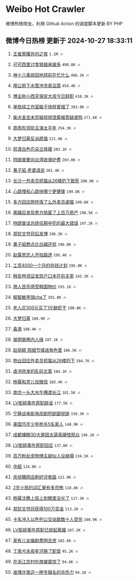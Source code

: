 # Weibo Hot Crawler 



微博热榜爬虫，利用 Github Action 的调度脚本更新 BY PHP 


## 微博今日热榜 更新于 2024-10-27 18:33:11 
1. [王者荣耀共创之夜](https://s.weibo.com/weibo?q=%E7%8E%8B%E8%80%85%E8%8D%A3%E8%80%80%E5%85%B1%E5%88%9B%E4%B9%8B%E5%A4%9C&t=31&band_rank=1&Refer=top) `1.1M 🔥` 

1. [可可西里讨食狼越来越多](https://s.weibo.com/weibo?q=%23%E5%8F%AF%E5%8F%AF%E8%A5%BF%E9%87%8C%E8%AE%A8%E9%A3%9F%E7%8B%BC%E8%B6%8A%E6%9D%A5%E8%B6%8A%E5%A4%9A%23&t=31&band_rank=2&Refer=top) `490.8K 🔥` 

1. [神十八乘组回地球前在忙什么](https://s.weibo.com/weibo?q=%23%E7%A5%9E%E5%8D%81%E5%85%AB%E4%B9%98%E7%BB%84%E5%9B%9E%E5%9C%B0%E7%90%83%E5%89%8D%E5%9C%A8%E5%BF%99%E4%BB%80%E4%B9%88%23&t=31&band_rank=3&Refer=top) `466.1K 🔥` 

1. [用公厕下水管冲洗臭豆腐](https://s.weibo.com/weibo?q=%23%E7%94%A8%E5%85%AC%E5%8E%95%E4%B8%8B%E6%B0%B4%E7%AE%A1%E5%86%B2%E6%B4%97%E8%87%AD%E8%B1%86%E8%85%90%23&t=31&band_rank=4&Refer=top) `454.4K 🔥` 

1. [博主称小西天保安大叔今日辞职](https://s.weibo.com/weibo?q=%23%E5%8D%9A%E4%B8%BB%E7%A7%B0%E5%B0%8F%E8%A5%BF%E5%A4%A9%E4%BF%9D%E5%AE%89%E5%A4%A7%E5%8F%94%E4%BB%8A%E6%97%A5%E8%BE%9E%E8%81%8C%23&t=31&band_rank=5&Refer=top) `410.3K 🔥` 

1. [单依纯工作室脑子快转冒烟了](https://s.weibo.com/weibo?q=%23%E5%8D%95%E4%BE%9D%E7%BA%AF%E5%B7%A5%E4%BD%9C%E5%AE%A4%E8%84%91%E5%AD%90%E5%BF%AB%E8%BD%AC%E5%86%92%E7%83%9F%E4%BA%86%23&t=31&band_rank=6&Refer=top) `383.0K 🔥` 

1. [柴犬金宝未剪辑视频泄露被质疑虐狗](https://s.weibo.com/weibo?q=%23%E6%9F%B4%E7%8A%AC%E9%87%91%E5%AE%9D%E6%9C%AA%E5%89%AA%E8%BE%91%E8%A7%86%E9%A2%91%E6%B3%84%E9%9C%B2%E8%A2%AB%E8%B4%A8%E7%96%91%E8%99%90%E7%8B%97%23&t=31&band_rank=7&Refer=top) `271.6K 🔥` 

1. [周雨彤领衔主演太平年](https://s.weibo.com/weibo?q=%23%E5%91%A8%E9%9B%A8%E5%BD%A4%E9%A2%86%E8%A1%94%E4%B8%BB%E6%BC%94%E5%A4%AA%E5%B9%B3%E5%B9%B4%23&t=31&band_rank=8&Refer=top) `254.3K 🔥` 

1. [大梦归离反派颜值](https://s.weibo.com/weibo?q=%E5%A4%A7%E6%A2%A6%E5%BD%92%E7%A6%BB%E5%8F%8D%E6%B4%BE%E9%A2%9C%E5%80%BC&t=31&band_rank=9&Refer=top) `221.9K 🔥` 

1. [程潇白色花朵立体裙](https://s.weibo.com/weibo?q=%23%E7%A8%8B%E6%BD%87%E7%99%BD%E8%89%B2%E8%8A%B1%E6%9C%B5%E7%AB%8B%E4%BD%93%E8%A3%99%23&t=31&band_rank=10&Refer=top) `203.1K 🔥` 

1. [特朗普要向台湾收保护费](https://s.weibo.com/weibo?q=%23%E7%89%B9%E6%9C%97%E6%99%AE%E8%A6%81%E5%90%91%E5%8F%B0%E6%B9%BE%E6%94%B6%E4%BF%9D%E6%8A%A4%E8%B4%B9%23&t=31&band_rank=11&Refer=top) `203.0K 🔥` 

1. [黄子韬 老婆请说](https://s.weibo.com/weibo?q=%E9%BB%84%E5%AD%90%E9%9F%AC%20%E8%80%81%E5%A9%86%E8%AF%B7%E8%AF%B4&t=31&band_rank=12&Refer=top) `201.4K 🔥` 

1. [长沙一外卖员抓猫从26楼扔下致死](https://s.weibo.com/weibo?q=%23%E9%95%BF%E6%B2%99%E4%B8%80%E5%A4%96%E5%8D%96%E5%91%98%E6%8A%93%E7%8C%AB%E4%BB%8E26%E6%A5%BC%E6%89%94%E4%B8%8B%E8%87%B4%E6%AD%BB%23&t=31&band_rank=13&Refer=top) `200.9K 🔥` 

1. [心跳慢和心跳快哪个更健康](https://s.weibo.com/weibo?q=%23%E5%BF%83%E8%B7%B3%E6%85%A2%E5%92%8C%E5%BF%83%E8%B7%B3%E5%BF%AB%E5%93%AA%E4%B8%AA%E6%9B%B4%E5%81%A5%E5%BA%B7%23&t=31&band_rank=14&Refer=top) `199.8K 🔥` 

1. [多方回应网传饿了么外卖员虐猫](https://s.weibo.com/weibo?q=%23%E5%A4%9A%E6%96%B9%E5%9B%9E%E5%BA%94%E7%BD%91%E4%BC%A0%E9%A5%BF%E4%BA%86%E4%B9%88%E5%A4%96%E5%8D%96%E5%91%98%E8%99%90%E7%8C%AB%23&t=31&band_rank=15&Refer=top) `199.6K 🔥` 

1. [离婚后发现男方隐匿了上百万房产](https://s.weibo.com/weibo?q=%23%E7%A6%BB%E5%A9%9A%E5%90%8E%E5%8F%91%E7%8E%B0%E7%94%B7%E6%96%B9%E9%9A%90%E5%8C%BF%E4%BA%86%E4%B8%8A%E7%99%BE%E4%B8%87%E6%88%BF%E4%BA%A7%23&t=31&band_rank=16&Refer=top) `198.5K 🔥` 

1. [特朗普谈总统任期中犯的最大错误](https://s.weibo.com/weibo?q=%23%E7%89%B9%E6%9C%97%E6%99%AE%E8%B0%88%E6%80%BB%E7%BB%9F%E4%BB%BB%E6%9C%9F%E4%B8%AD%E7%8A%AF%E7%9A%84%E6%9C%80%E5%A4%A7%E9%94%99%E8%AF%AF%23&t=31&band_rank=17&Refer=top) `197.2K 🔥` 

1. [郑钦文夺冠后发博](https://s.weibo.com/weibo?q=%23%E9%83%91%E9%92%A6%E6%96%87%E5%A4%BA%E5%86%A0%E5%90%8E%E5%8F%91%E5%8D%9A%23&t=31&band_rank=18&Refer=top) `196.3K 🔥` 

1. [黄子韬燃点比白磷还低](https://s.weibo.com/weibo?q=%E9%BB%84%E5%AD%90%E9%9F%AC%E7%87%83%E7%82%B9%E6%AF%94%E7%99%BD%E7%A3%B7%E8%BF%98%E4%BD%8E&t=31&band_rank=19&Refer=top) `196.0K 🔥` 

1. [赵露思恋人开拍路透](https://s.weibo.com/weibo?q=%23%E8%B5%B5%E9%9C%B2%E6%80%9D%E6%81%8B%E4%BA%BA%E5%BC%80%E6%8B%8D%E8%B7%AF%E9%80%8F%23&t=31&band_rank=20&Refer=top) `195.4K 🔥` 

1. [工资4000一个月的存钱计划](https://s.weibo.com/weibo?q=%E5%B7%A5%E8%B5%844000%E4%B8%80%E4%B8%AA%E6%9C%88%E7%9A%84%E5%AD%98%E9%92%B1%E8%AE%A1%E5%88%92&t=31&band_rank=21&Refer=top) `195.0K 🔥` 

1. [韩安冉领证发现户口本在前夫家](https://s.weibo.com/weibo?q=%23%E9%9F%A9%E5%AE%89%E5%86%89%E9%A2%86%E8%AF%81%E5%8F%91%E7%8E%B0%E6%88%B7%E5%8F%A3%E6%9C%AC%E5%9C%A8%E5%89%8D%E5%A4%AB%E5%AE%B6%23&t=31&band_rank=22&Refer=top) `193.3K 🔥` 

1. [用人民币感受韩国物价](https://s.weibo.com/weibo?q=%E7%94%A8%E4%BA%BA%E6%B0%91%E5%B8%81%E6%84%9F%E5%8F%97%E9%9F%A9%E5%9B%BD%E7%89%A9%E4%BB%B7&t=31&band_rank=23&Refer=top) `193.1K 🔥` 

1. [柳智敏李瑞cha了](https://s.weibo.com/weibo?q=%23%E6%9F%B3%E6%99%BA%E6%95%8F%E6%9D%8E%E7%91%9Echa%E4%BA%86%23&t=31&band_rank=24&Refer=top) `191.8K 🔥` 

1. [老人花300元买了1斤鲜虾干](https://s.weibo.com/weibo?q=%23%E8%80%81%E4%BA%BA%E8%8A%B1300%E5%85%83%E4%B9%B0%E4%BA%861%E6%96%A4%E9%B2%9C%E8%99%BE%E5%B9%B2%23&t=31&band_rank=25&Refer=top) `190.0K 🔥` 

1. [大梦归离](https://s.weibo.com/weibo?q=%E5%A4%A7%E6%A2%A6%E5%BD%92%E7%A6%BB&t=31&band_rank=26&Refer=top) `189.9K 🔥` 

1. [毒液](https://s.weibo.com/weibo?q=%E6%AF%92%E6%B6%B2&t=31&band_rank=27&Refer=top) `188.4K 🔥` 

1. [侯明昊圈内人缘](https://s.weibo.com/weibo?q=%E4%BE%AF%E6%98%8E%E6%98%8A%E5%9C%88%E5%86%85%E4%BA%BA%E7%BC%98&t=31&band_rank=28&Refer=top) `187.1K 🔥` 

1. [赵丽颖 把细节揉进角色里](https://s.weibo.com/weibo?q=%E8%B5%B5%E4%B8%BD%E9%A2%96%20%E6%8A%8A%E7%BB%86%E8%8A%82%E6%8F%89%E8%BF%9B%E8%A7%92%E8%89%B2%E9%87%8C&t=31&band_rank=29&Refer=top) `186.5K 🔥` 

1. [物业回应外卖员抓猫从26楼扔下](https://s.weibo.com/weibo?q=%23%E7%89%A9%E4%B8%9A%E5%9B%9E%E5%BA%94%E5%A4%96%E5%8D%96%E5%91%98%E6%8A%93%E7%8C%AB%E4%BB%8E26%E6%A5%BC%E6%89%94%E4%B8%8B%23&t=31&band_rank=30&Refer=top) `184.7K 🔥` 

1. [虞书欣发的乱码文案](https://s.weibo.com/weibo?q=%23%E8%99%9E%E4%B9%A6%E6%AC%A3%E5%8F%91%E7%9A%84%E4%B9%B1%E7%A0%81%E6%96%87%E6%A1%88%23&t=31&band_rank=31&Refer=top) `184.1K 🔥` 

1. [杨幂和灵儿加微信](https://s.weibo.com/weibo?q=%E6%9D%A8%E5%B9%82%E5%92%8C%E7%81%B5%E5%84%BF%E5%8A%A0%E5%BE%AE%E4%BF%A1&t=31&band_rank=32&Refer=top) `183.4K 🔥` 

1. [南京一头大水牛横渡长江](https://s.weibo.com/weibo?q=%23%E5%8D%97%E4%BA%AC%E4%B8%80%E5%A4%B4%E5%A4%A7%E6%B0%B4%E7%89%9B%E6%A8%AA%E6%B8%A1%E9%95%BF%E6%B1%9F%23&t=31&band_rank=33&Refer=top) `181.5K 🔥` 

1. [LV柜姐事件原配辟谣](https://s.weibo.com/weibo?q=%23LV%E6%9F%9C%E5%A7%90%E4%BA%8B%E4%BB%B6%E5%8E%9F%E9%85%8D%E8%BE%9F%E8%B0%A3%23&t=31&band_rank=34&Refer=top) `177.5K 🔥` 

1. [宁静谈电影电视剧短剧鄙视链](https://s.weibo.com/weibo?q=%E5%AE%81%E9%9D%99%E8%B0%88%E7%94%B5%E5%BD%B1%E7%94%B5%E8%A7%86%E5%89%A7%E7%9F%AD%E5%89%A7%E9%84%99%E8%A7%86%E9%93%BE&t=31&band_rank=35&Refer=top) `156.3K 🔥` 

1. [美国15岁少年枪杀5名家人](https://s.weibo.com/weibo?q=%23%E7%BE%8E%E5%9B%BD15%E5%B2%81%E5%B0%91%E5%B9%B4%E6%9E%AA%E6%9D%805%E5%90%8D%E5%AE%B6%E4%BA%BA%23&t=31&band_rank=36&Refer=top) `148.9K 🔥` 

1. [成都裸眼3D大屏因太逼真硬控观众](https://s.weibo.com/weibo?q=%23%E6%88%90%E9%83%BD%E8%A3%B8%E7%9C%BC3D%E5%A4%A7%E5%B1%8F%E5%9B%A0%E5%A4%AA%E9%80%BC%E7%9C%9F%E7%A1%AC%E6%8E%A7%E8%A7%82%E4%BC%97%23&t=31&band_rank=37&Refer=top) `146.1K 🔥` 

1. [LV柜姐事件原配回应](https://s.weibo.com/weibo?q=%23LV%E6%9F%9C%E5%A7%90%E4%BA%8B%E4%BB%B6%E5%8E%9F%E9%85%8D%E5%9B%9E%E5%BA%94%23&t=31&band_rank=38&Refer=top) `137.6K 🔥` 

1. [百万粉丝宠物博主疑似人设崩塌](https://s.weibo.com/weibo?q=%23%E7%99%BE%E4%B8%87%E7%B2%89%E4%B8%9D%E5%AE%A0%E7%89%A9%E5%8D%9A%E4%B8%BB%E7%96%91%E4%BC%BC%E4%BA%BA%E8%AE%BE%E5%B4%A9%E5%A1%8C%23&t=31&band_rank=39&Refer=top) `134.5K 🔥` 

1. [中超](https://s.weibo.com/weibo?q=%E4%B8%AD%E8%B6%85&t=31&band_rank=40&Refer=top) `124.0K 🔥` 

1. [央视曝网店刷好评套路](https://s.weibo.com/weibo?q=%23%E5%A4%AE%E8%A7%86%E6%9B%9D%E7%BD%91%E5%BA%97%E5%88%B7%E5%A5%BD%E8%AF%84%E5%A5%97%E8%B7%AF%23&t=31&band_rank=41&Refer=top) `121.9K 🔥` 

1. [2岁小孩的词汇量有多恐怖](https://s.weibo.com/weibo?q=2%E5%B2%81%E5%B0%8F%E5%AD%A9%E7%9A%84%E8%AF%8D%E6%B1%87%E9%87%8F%E6%9C%89%E5%A4%9A%E6%81%90%E6%80%96&t=31&band_rank=42&Refer=top) `118.6K 🔥` 

1. [杨幂沈腾上班上到眼里没光了](https://s.weibo.com/weibo?q=%E6%9D%A8%E5%B9%82%E6%B2%88%E8%85%BE%E4%B8%8A%E7%8F%AD%E4%B8%8A%E5%88%B0%E7%9C%BC%E9%87%8C%E6%B2%A1%E5%85%89%E4%BA%86&t=31&band_rank=43&Refer=top) `117.3K 🔥` 

1. [郑钦文夺冠获得100万奖金](https://s.weibo.com/weibo?q=%23%E9%83%91%E9%92%A6%E6%96%87%E5%A4%BA%E5%86%A0%E8%8E%B7%E5%BE%97100%E4%B8%87%E5%A5%96%E9%87%91%23&t=31&band_rank=44&Refer=top) `113.2K 🔥` 

1. [卡车冲入以色列公交站致数十人受伤](https://s.weibo.com/weibo?q=%23%E5%8D%A1%E8%BD%A6%E5%86%B2%E5%85%A5%E4%BB%A5%E8%89%B2%E5%88%97%E5%85%AC%E4%BA%A4%E7%AB%99%E8%87%B4%E6%95%B0%E5%8D%81%E4%BA%BA%E5%8F%97%E4%BC%A4%23&t=31&band_rank=45&Refer=top) `108.9K 🔥` 

1. [LV柜姐事件原配已提起离婚](https://s.weibo.com/weibo?q=%23LV%E6%9F%9C%E5%A7%90%E4%BA%8B%E4%BB%B6%E5%8E%9F%E9%85%8D%E5%B7%B2%E6%8F%90%E8%B5%B7%E7%A6%BB%E5%A9%9A%23&t=31&band_rank=46&Refer=top) `107.2K 🔥` 

1. [家有儿女编剧费明去世](https://s.weibo.com/weibo?q=%23%E5%AE%B6%E6%9C%89%E5%84%BF%E5%A5%B3%E7%BC%96%E5%89%A7%E8%B4%B9%E6%98%8E%E5%8E%BB%E4%B8%96%23&t=31&band_rank=47&Refer=top) `102.6K 🔥` 

1. [丁禹兮永夜星河换了配音](https://s.weibo.com/weibo?q=%23%E4%B8%81%E7%A6%B9%E5%85%AE%E6%B0%B8%E5%A4%9C%E6%98%9F%E6%B2%B3%E6%8D%A2%E4%BA%86%E9%85%8D%E9%9F%B3%23&t=31&band_rank=48&Refer=top) `95.2K 🔥` 

1. [在浙江农村吃席被震惊了](https://s.weibo.com/weibo?q=%23%E5%9C%A8%E6%B5%99%E6%B1%9F%E5%86%9C%E6%9D%91%E5%90%83%E5%B8%AD%E8%A2%AB%E9%9C%87%E6%83%8A%E4%BA%86%23&t=31&band_rank=49&Refer=top) `94.6K 🔥` 

1. [谁懂许嵩这一圈专辑名的杀伤力](https://s.weibo.com/weibo?q=%E8%B0%81%E6%87%82%E8%AE%B8%E5%B5%A9%E8%BF%99%E4%B8%80%E5%9C%88%E4%B8%93%E8%BE%91%E5%90%8D%E7%9A%84%E6%9D%80%E4%BC%A4%E5%8A%9B&t=31&band_rank=50&Refer=top) `94.1K 🔥` 

